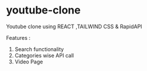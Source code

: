 # youtube-clone
Youtube clone using REACT ,TAILWIND CSS & RapidAPI

Features :
1. Search functionality
2. Categories wise API call
3. Video Page
